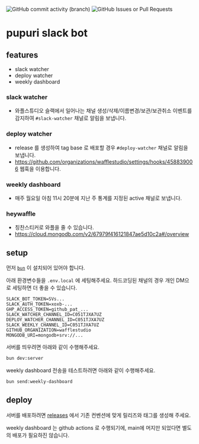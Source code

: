 ![GitHub commit activity (branch)](https://img.shields.io/github/commit-activity/m/wafflestudio/pupuri-bot/main)
![GitHub Issues or Pull Requests](https://img.shields.io/github/issues/wafflestudio/pupuri-bot)

# pupuri slack bot

## features

- slack watcher
- deploy watcher
- weekly dashboard

### slack watcher

- 와플스튜디오 슬랙에서 일어나는 채널 생성/삭제/이름변경/보관/보관취소 이벤트를 감지하여 `#slack-watcher` 채널로 알림을 보냅니다.

### deploy watcher

- release 를 생성하여 tag base 로 배포할 경우 `#deploy-watcher` 채널로 알림을 보냅니다.
- https://github.com/organizations/wafflestudio/settings/hooks/458839006 웹훅을 이용합니다.

### weekly dashboard

- 매주 월요일 아침 11시 20분에 지난 주 통계를 지정된 active 채널로 보냅니다.

### heywaffle

- 칭찬스티커로 와플을 줄 수 있습니다.
- https://cloud.mongodb.com/v2/67979f416121847ae5d10c2a#/overview

## setup

먼저 [`bun`](https://bun.sh/) 이 설치되어 있어야 합니다.

아래 환경변수들을 `.env.local` 에 세팅해주세요. 하드코딩된 채널의 경우 개인 DM으로 세팅하면 더 좋을 수 있습니다.

```env
SLACK_BOT_TOKEN=SVs...
SLACK_AUTH_TOKEN=xoxb-...
GHP_ACCESS_TOKEN=github_pat_...
SLACK_WATCHER_CHANNEL_ID=C051TJXA7UZ
DEPLOY_WATCHER_CHANNEL_ID=C051TJXA7UZ
SLACK_WEEKLY_CHANNEL_ID=C051TJXA7UZ
GITHUB_ORGANIZATION=wafflestudio
MONGODB_URI=mongodb+srv://...
```

서버를 띄우려면 아래와 같이 수행해주세요.

```bash
bun dev:server
```

weekly dashboard 전송을 테스트하려면 아래와 같이 수행해주세요.

```bash
bun send:weekly-dashboard
```

## deploy

서버를 배포하려면 [releases](https://github.com/wafflestudio/pupuri-bot/releases) 에서 기존 컨벤션에 맞게 릴리즈와 태그를 생성해 주세요.

weekly dashboard 는 github actions 로 수행되기에, main에 머지만 되었다면 별도의 배포가 필요하진 않습니다.
